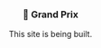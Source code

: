 <h3 align="center">🏁 Grand Prix </h3>
<div align="center">This site is being built.</div>

<img src="./src/assets/img/ayrton-bg.gif" alt="">